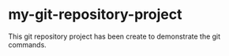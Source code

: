 # my-git-repository-project
This git repository project has been create to demonstrate the git commands.
